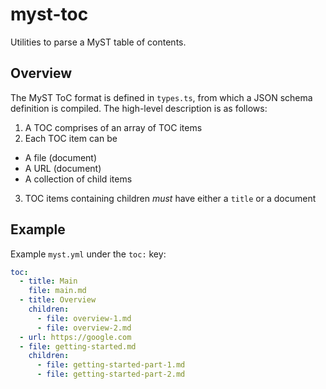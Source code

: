# myst-toc

Utilities to parse a MyST table of contents.

## Overview

The MyST ToC format is defined in `types.ts`, from which a JSON schema definition is compiled. The high-level description is as follows:

1. A TOC comprises of an array of TOC items
2. Each TOC item can be

- A file (document)
- A URL (document)
- A collection of child items

3. TOC items containing children _must_ have either a `title` or a document

## Example

Example `myst.yml` under the `toc:` key:

```yaml
toc:
  - title: Main
    file: main.md
  - title: Overview
    children:
      - file: overview-1.md
      - file: overview-2.md
  - url: https://google.com
  - file: getting-started.md
    children:
      - file: getting-started-part-1.md
      - file: getting-started-part-2.md
```
